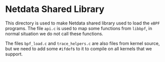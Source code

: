 # Netdata Shared Library

This directory is used to make Netdata shared library used to load the `eBPF` programs. The file
`api.c` is used to map some functions from `libbpf`, in normal situation we do not call these functions.

The files `bpf_load.c` and `trace_helpers.c` are also files from kernel source, but we need to add some
`#ifdef`s to it to compile on all kernels that we support.
